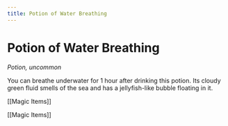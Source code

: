 ---title: Potion of Water Breathing---
# Potion of Water Breathing

*Potion, uncommon*

You can breathe underwater for 1 hour after drinking this potion. Its cloudy green fluid smells of the sea and has a jellyfish-like bubble floating in it.



[[Magic Items]]

[[Magic Items]]
